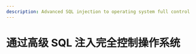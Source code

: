 ```yaml
---
description: Advanced SQL injection to operating system full control
---
```


# 通过高级 SQL 注入完全控制操作系统

